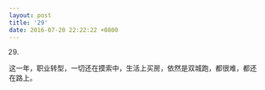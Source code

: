 ```yaml
---
layout: post
title: '29'
date: 2016-07-20 22:22:22 +0800
---
```


29.

这一年，职业转型，一切还在摸索中，生活上买房，依然是双城跑，都很难，都还在路上。
